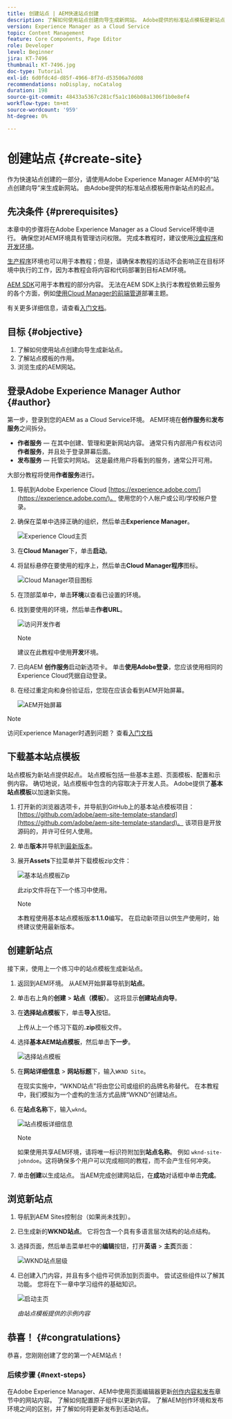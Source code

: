 ```yaml
---
title: 创建站点 | AEM快速站点创建
description: 了解如何使用站点创建向导生成新网站。 Adobe提供的标准站点模板是新站点的起点。
version: Experience Manager as a Cloud Service
topic: Content Management
feature: Core Components, Page Editor
role: Developer
level: Beginner
jira: KT-7496
thumbnail: KT-7496.jpg
doc-type: Tutorial
exl-id: 6d0fdc4d-d85f-4966-8f7d-d53506a7dd08
recommendations: noDisplay, noCatalog
duration: 198
source-git-commit: 48433a5367c281cf5a1c106b08a1306f1b0e8ef4
workflow-type: tm+mt
source-wordcount: '959'
ht-degree: 0%

---
```


# 创建站点 {#create-site}

作为快速站点创建的一部分，请使用Adobe Experience Manager AEM中的“站点创建向导”来生成新网站。 由Adobe提供的标准站点模板用作新站点的起点。

## 先决条件 {#prerequisites}

本章中的步骤将在Adobe Experience Manager as a Cloud Service环境中进行。 确保您对AEM环境具有管理访问权限。 完成本教程时，建议使用[沙盒程序](https://experienceleague.adobe.com/docs/experience-manager-cloud-service/onboarding/getting-access/sandbox-programs/introduction-sandbox-programs.html?lang=zh-Hans)和[开发环境](https://experienceleague.adobe.com/docs/experience-manager-cloud-service/implementing/using-cloud-manager/manage-environments.html?lang=zh-Hans)。

[生产程序](https://experienceleague.adobe.com/docs/experience-manager-cloud-service/content/implementing/using-cloud-manager/programs/introduction-production-programs.html?lang=zh-Hans)环境也可以用于本教程；但是，请确保本教程的活动不会影响正在目标环境中执行的工作，因为本教程会将内容和代码部署到目标AEM环境。

[AEM SDK](https://experienceleague.adobe.com/docs/experience-manager-learn/cloud-service/local-development-environment-set-up/aem-runtime.html?lang=zh-Hans)可用于本教程的部分内容。 无法在AEM SDK上执行本教程依赖云服务的各个方面，例如[使用Cloud Manager的前端管道](https://experienceleague.adobe.com/docs/experience-manager-learn/getting-started-wknd-tutorial-develop/site-template/theming.html?lang=zh-Hans)部署主题。

有关更多详细信息，请查看[入门文档](https://experienceleague.adobe.com/docs/experience-manager-cloud-service/onboarding/home.html?lang=zh-Hans)。

## 目标 {#objective}

1. 了解如何使用站点创建向导生成新站点。
1. 了解站点模板的作用。
1. 浏览生成的AEM网站。

## 登录Adobe Experience Manager Author {#author}

第一步，登录到您的AEM as a Cloud Service环境。 AEM环境在&#x200B;**创作服务**&#x200B;和&#x200B;**发布服务**&#x200B;之间拆分。

* **作者服务** — 在其中创建、管理和更新网站内容。 通常只有内部用户有权访问&#x200B;**作者服务**，并且处于登录屏幕后面。
* **发布服务** — 托管实时网站。 这是最终用户将看到的服务，通常公开可用。

大部分教程将使用&#x200B;**作者服务**&#x200B;进行。

1. 导航到Adobe Experience Cloud [https://experience.adobe.com/](https://experience.adobe.com/)。 使用您的个人帐户或公司/学校帐户登录。
1. 确保在菜单中选择正确的组织，然后单击&#x200B;**Experience Manager**。

   ![Experience Cloud主页](assets/create-site/experience-cloud-home-screen.png)

1. 在&#x200B;**Cloud Manager**&#x200B;下，单击&#x200B;**启动**。
1. 将鼠标悬停在要使用的程序上，然后单击&#x200B;**Cloud Manager程序**&#x200B;图标。

   ![Cloud Manager项目图标](assets/create-site/cloud-manager-program-icon.png)

1. 在顶部菜单中，单击&#x200B;**环境**&#x200B;以查看已设置的环境。

1. 找到要使用的环境，然后单击&#x200B;**作者URL**。

   ![访问开发作者](assets/create-site/access-dev-environment.png)

   >[!NOTE]
   >
   >建议在此教程中使用&#x200B;**开发**&#x200B;环境。

1. 已向AEM **创作服务**&#x200B;启动新选项卡。 单击&#x200B;**使用Adobe登录**，您应该使用相同的Experience Cloud凭据自动登录。

1. 在经过重定向和身份验证后，您现在应该会看到AEM开始屏幕。

   ![AEM开始屏幕](assets/create-site/aem-start-screen.png)

>[!NOTE]
>
> 访问Experience Manager时遇到问题？ 查看[入门文档](https://experienceleague.adobe.com/docs/experience-manager-cloud-service/onboarding/home.html?lang=zh-Hans)

## 下载基本站点模板

站点模板为新站点提供起点。 站点模板包括一些基本主题、页面模板、配置和示例内容。 确切地说，站点模板中包含的内容取决于开发人员。 Adobe提供了&#x200B;**基本站点模板**&#x200B;以加速新实施。

1. 打开新的浏览器选项卡，并导航到GitHub上的基本站点模板项目： [https://github.com/adobe/aem-site-template-standard](https://github.com/adobe/aem-site-template-standard)。 该项目是开放源码的，并许可任何人使用。
1. 单击&#x200B;**版本**&#x200B;并导航到[最新版本](https://github.com/adobe/aem-site-template-standard/releases/latest)。
1. 展开&#x200B;**Assets**&#x200B;下拉菜单并下载模板zip文件：

   ![基本站点模板Zip](assets/create-site/template-basic-zip-file.png)

   此zip文件将在下一个练习中使用。

   >[!NOTE]
   >
   > 本教程使用基本站点模板版本&#x200B;**1.1.0**&#x200B;编写。 在启动新项目以供生产使用时，始终建议使用最新版本。

## 创建新站点

接下来，使用上一个练习中的站点模板生成新站点。

1. 返回到AEM环境。 从AEM开始屏幕导航到&#x200B;**站点**。
1. 单击右上角的&#x200B;**创建** > **站点（模板）**。 这将显示&#x200B;**创建站点向导**。
1. 在&#x200B;**选择站点模板**&#x200B;下，单击&#x200B;**导入**&#x200B;按钮。

   上传从上一个练习下载的&#x200B;**.zip**&#x200B;模板文件。

1. 选择&#x200B;**基本AEM站点模板**，然后单击&#x200B;**下一步**。

   ![选择站点模板](assets/create-site/select-site-template.png)

1. 在&#x200B;**网站详细信息** > **网站标题**&#x200B;下，输入`WKND Site`。

   在现实实施中，“WKND站点”将由您公司或组织的品牌名称替代。 在本教程中，我们模拟为一个虚构的生活方式品牌“WKND”创建站点。

1. 在&#x200B;**站点名称**&#x200B;下，输入`wknd`。

   ![站点模板详细信息](assets/create-site/site-template-details.png)

   >[!NOTE]
   >
   > 如果使用共享AEM环境，请将唯一标识符附加到&#x200B;**站点名称**。 例如 `wknd-site-johndoe`。这将确保多个用户可以完成相同的教程，而不会产生任何冲突。

1. 单击&#x200B;**创建**&#x200B;以生成站点。 当AEM完成创建网站后，在&#x200B;**成功**&#x200B;对话框中单击&#x200B;**完成**。

## 浏览新站点

1. 导航到AEM Sites控制台（如果尚未找到）。
1. 已生成新的&#x200B;**WKND站点**。 它将包含一个具有多语言层次结构的站点结构。
1. 选择页面，然后单击菜单栏中的&#x200B;**编辑**&#x200B;按钮，打开&#x200B;**英语** > **主页**&#x200B;页面：

   ![WKND站点层级](assets/create-site/wknd-site-starter-hierarchy.png)

1. 已创建入门内容，并且有多个组件可供添加到页面中。 尝试这些组件以了解其功能。 您将在下一章中学习组件的基础知识。

   ![启动主页](assets/create-site/start-home-page.png)

   *由站点模板提供的示例内容*

## 恭喜！ {#congratulations}

恭喜，您刚刚创建了您的第一个AEM站点！

### 后续步骤 {#next-steps}

在Adobe Experience Manager、AEM中使用页面编辑器更新[创作内容和发布](author-content-publish.md)章节中的网站内容。 了解如何配置原子组件以更新内容。 了解AEM创作环境和发布环境之间的区别，并了解如何将更新发布到活动站点。
